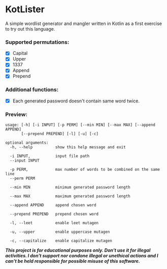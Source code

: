 # KotLister
A simple wordlist generator and mangler written in Kotlin as a first exercise to try out this language.

### Supported permutations:
 - [x] Capital
 - [x] Upper
 - [x] 1337
 - [x] Append
 - [x] Prepend

### Additional functions:
 - [x] Each generated password doesn't contain same word twice.
 
 ### Preview:
 
```
usage: [-h] [-i INPUT] [-p PERM] [--min MIN] [--max MAX] [--append APPEND]
       [--prepend PREPEND] [-l] [-u] [-c]

optional arguments:
  -h, --help          show this help message and exit

  -i INPUT,           input file path
  --input INPUT

  -p PERM,            max number of words to be combined on the same line
  --perm PERM

  --min MIN           minimum generated password length

  --max MAX           maximum generated password length

  --append APPEND     append chosen word

  --prepend PREPEND   prepend chosen word

  -l, --leet          enable leet mutagen

  -u, --upper         enable uppercase mutagen

  -c, --capitalize    enable capitalize mutagen
```


**_This project is for educational purposes only. Don't use it for illegal activities. I don't support nor condone illegal or unethical actions and I can't be held responsible for possible misuse of this software._**